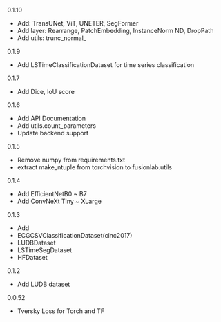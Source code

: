 0.1.10

* Add: TransUNet, ViT, UNETER, SegFormer
* Add layer: Rearrange, PatchEmbedding, InstanceNorm ND, DropPath
* Add utils: trunc_normal_

0.1.9

* Add LSTimeClassificationDataset for time series classification

0.1.7

* Add Dice, IoU score

0.1.6

* Add API Documentation
* Add utils.count_parameters
* Update backend support

0.1.5

* Remove numpy from requirements.txt
* extract make_ntuple from torchvision to fusionlab.utils

0.1.4

* Add EfficientNetB0 ~ B7
* Add ConvNeXt Tiny ~ XLarge

0.1.3

* Add 
* ECGCSVClassificationDataset(cinc2017)
* LUDBDataset
* LSTimeSegDataset
* HFDataset

0.1.2

* Add LUDB dataset


0.0.52

* Tversky Loss for Torch and TF
